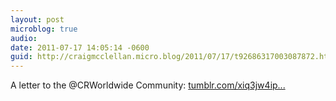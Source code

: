 ```yaml
---
layout: post
microblog: true
audio: 
date: 2011-07-17 14:05:14 -0600
guid: http://craigmcclellan.micro.blog/2011/07/17/t92686317003087872.html
---
```

A letter to the @CRWorldwide Community: [tumblr.com/xiq3jw4ip...](http://tumblr.com/xiq3jw4ip6)
